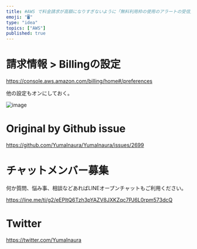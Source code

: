 ```yaml
---
title: #AWS で料金請求が高額になりすぎないように「無料利用枠の使用のアラートの受信」をオンにする
emoji: "🖥"
type: "idea"
topics: ["AWS"]
published: true
---
```


# 請求情報 > Billingの設定

https://console.aws.amazon.com/billing/home#/preferences

他の設定もオンにしておく。

![image](https://user-images.githubusercontent.com/13635059/68537057-62c64380-03a1-11ea-9a4b-ed7cf2e7ed79.png)


# Original by Github issue

https://github.com/YumaInaura/YumaInaura/issues/2699








<!-- Update From Qiita API -->

# チャットメンバー募集


何か質問、悩み事、相談などあればLINEオープンチャットもご利用ください。

https://line.me/ti/g2/eEPltQ6Tzh3pYAZV8JXKZqc7PJ6L0rpm573dcQ





# Twitter


https://twitter.com/YumaInaura


<!-- Update From Qiita API -->


